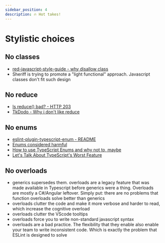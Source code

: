 ```yaml
---
sidebar_position: 4
description: 🔥 Hot takes!
---
```


# Stylistic choices

## No classes

- [red-javascript-style-guide - why disallow class](https://github.com/GrosSacASac/JavaScript-Set-Up/blob/master/js/red-javascript-style-guide/why-disallow-class.md)
- Sheriff is trying to promote a "light functional" approach. Javascript classes don't fit such design

## No reduce

- [Is reduce() bad? - HTTP 203](https://www.youtube.com/watch?v=qaGjS7-qWzg)
- [TkDodo - Why i don't like reduce](https://www.youtube.com/watch?v=qaGjS7-qWzg)

## No enums

- [eslint-plugin-typescript-enum - README](https://github.com/shian15810/eslint-plugin-typescript-enum/blob/main/README.md)
- [Enums considered harmful](https://www.youtube.com/watch?v=jjMbPt_H3RQ)
- [How to use TypeScript Enums and why not to, maybe](https://www.youtube.com/watch?v=pWPClHdcvVg)
- [Let's Talk About TypeScript's Worst Feature](https://www.youtube.com/watch?v=Anu8vHXsavo)

## No overloads

- generics supersedes them. overloads are a legacy feature that was made available in Typescript before generics were a thing. Overloads are mostly a C#/Angular leftover. Simply put: there are no problems that function overloads solve better than generics
- overloads clutter the code and make it more verbose and harder to read, which increase the cognitive overload
- overloads clutter the VScode tooltips
- overloads force you to write non-standard javascript syntax
- overloads are a bad practice. The flexibility that they enable also enable your team to write inconsistent code. Which is exactly the problem that ESLint is designed to solve
